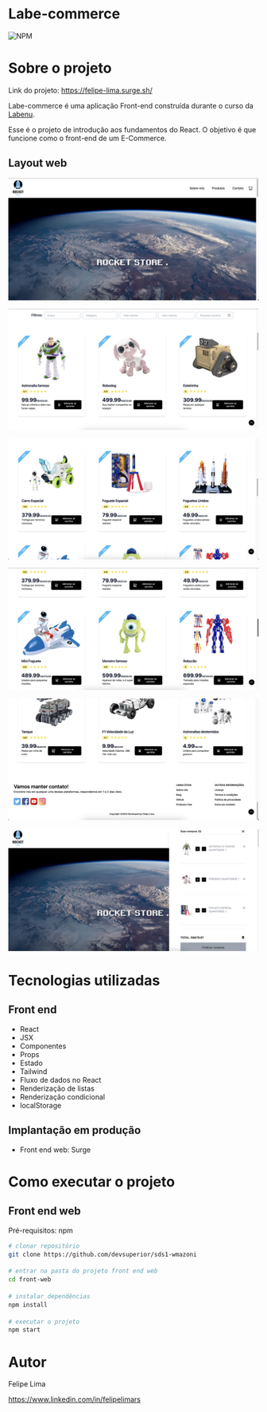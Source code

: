 # Labe-commerce
![NPM](https://img.shields.io/npm/l/react)

# Sobre o projeto

Link do projeto: https://felipe-lima.surge.sh/

Labe-commerce é uma aplicação Front-end construída durante o curso da [Labenu](https://www.labenu.com.br/ "Site da Labenu").

Esse é o projeto de introdução aos fundamentos do React. O objetivo é que funcione como o front-end de um E-Commerce.


## Layout web
![Web 1](https://github.com/felipelimars/projeto-frontendreact/blob/felipelima-projetofrontend-react/felipelima-projeto-react/src/utils/1.png)

![Web 2](https://github.com/felipelimars/projeto-frontendreact/blob/felipelima-projetofrontend-react/felipelima-projeto-react/src/utils/2.png)

![Web 3](https://github.com/felipelimars/projeto-frontendreact/blob/felipelima-projetofrontend-react/felipelima-projeto-react/src/utils/3.png)

![Web 4](https://github.com/felipelimars/projeto-frontendreact/blob/felipelima-projetofrontend-react/felipelima-projeto-react/src/utils/4.png)

![Web 5](https://github.com/felipelimars/projeto-frontendreact/blob/felipelima-projetofrontend-react/felipelima-projeto-react/src/utils/5.png)

![Web 6](https://github.com/felipelimars/projeto-frontendreact/blob/felipelima-projetofrontend-react/felipelima-projeto-react/src/utils/6.png)

# Tecnologias utilizadas

## Front end

- React
- JSX
- Componentes
- Props
- Estado
- Tailwind
- Fluxo de dados no React
- Renderização de listas
- Renderização condicional
- localStorage

## Implantação em produção

- Front end web: Surge

# Como executar o projeto

## Front end web
Pré-requisitos: npm 

```bash / terminal
# clonar repositório
git clone https://github.com/devsuperior/sds1-wmazoni

# entrar na pasta do projeto front end web
cd front-web

# instalar dependências
npm install

# executar o projeto
npm start
```

# Autor

Felipe Lima

https://www.linkedin.com/in/felipelimars

